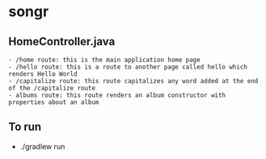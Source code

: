 # songr

## HomeController.java
    - /home route: this is the main application home page
    - /hello route: this is a route to another page called hello which renders Hello World
    - /capitalize route: this route capitalizes any word added at the end of the /capitalize route
    - albums route: this route renders an album constructor with properties about an album
    
## To run
- ./gradlew run

